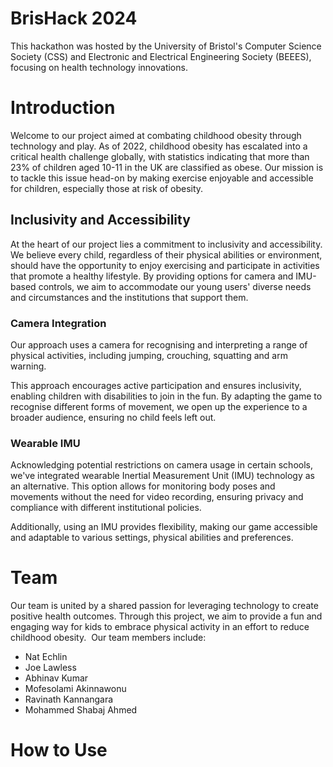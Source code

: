 # BrisHack 2024
This hackathon was hosted by the University of Bristol's Computer Science Society (CSS) and Electronic and Electrical Engineering Society (BEEES), focusing on health technology innovations.

# Introduction
Welcome to our project aimed at combating childhood obesity through technology and play. As of 2022, childhood obesity has escalated into a critical health challenge globally, with statistics indicating that more than 23% of children aged 10-11 in the UK are classified as obese. Our mission is to tackle this issue head-on by making exercise enjoyable and accessible for children, especially those at risk of obesity.

## Inclusivity and Accessibility
At the heart of our project lies a commitment to inclusivity and accessibility. We believe every child, regardless of their physical abilities or environment, should have the opportunity to enjoy exercising and participate in activities that promote a healthy lifestyle. By providing options for camera and IMU-based controls, we aim to accommodate our young users' diverse needs and circumstances and the institutions that support them.

### Camera Integration
Our approach uses a camera for recognising and interpreting a range of physical activities, including jumping, crouching, squatting and arm warning.

This approach encourages active participation and ensures inclusivity, enabling children with disabilities to join in the fun. By adapting the game to recognise different forms of movement, we open up the experience to a broader audience, ensuring no child feels left out.

### Wearable IMU
Acknowledging potential restrictions on camera usage in certain schools, we've integrated wearable Inertial Measurement Unit (IMU) technology as an alternative. This option allows for monitoring body poses and movements without the need for video recording, ensuring privacy and compliance with different institutional policies.

Additionally, using an IMU provides flexibility, making our game accessible and adaptable to various settings, physical abilities and preferences.

# Team
Our team is united by a shared passion for leveraging technology to create positive health outcomes. Through this project, we aim to provide a fun and engaging way for kids to embrace physical activity in an effort to reduce childhood obesity. 
Our team members include:
- Nat Echlin
- Joe Lawless
- Abhinav Kumar
- Mofesolami Akinnawonu
- Ravinath Kannangara
- Mohammed Shabaj Ahmed

# How to Use
